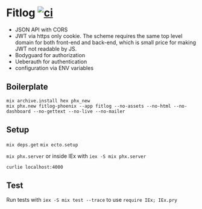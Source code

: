 # Fitlog [![ci](https://github.com/ksevelyar/fitlog-phoenix/actions/workflows/ci.yml/badge.svg)](https://github.com/ksevelyar/fitlog-phoenix/actions/workflows/ci.yml)

* JSON API with CORS
* JWT via https only cookie. The scheme requires the same top level domain for both front-end and back-end, which is small price for making JWT not readable by JS.
* Bodyguard for authorization
* Ueberauth for authentication
* configuration via ENV variables

## Boilerplate

```
mix archive.install hex phx_new
mix phx.new fitlog-phoenix --app fitlog --no-assets --no-html --no-dashboard --no-gettext --no-live --no-mailer
```

## Setup

`mix deps.get`
`mix ecto.setup`

`mix phx.server` or inside IEx with `iex -S mix phx.server`

`curlie localhost:4000`

## Test

Run tests with `iex -S mix test --trace` to use `require IEx; IEx.pry`
